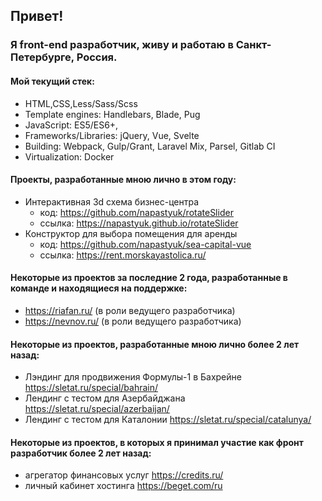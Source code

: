 ## Привет!
### Я front-end разработчик, живу и работаю в Санкт-Петербурге, Россия.

#### Мой текущий стек:
- HTML,CSS,Less/Sass/Scss
- Template engines: Handlebars, Blade, Pug
- JavaScript: ES5/ES6+,
- Frameworks/Libraries: jQuery, Vue, Svelte
- Building: Webpack, Gulp/Grant, Laravel Mix, Parsel, Gitlab CI
- Virtualization: Docker


#### Проекты, разработанные мною лично в этом году:
- Интерактивная 3d схема бизнес-центра
  - код: https://github.com/napastyuk/rotateSlider
  - ссылка: https://napastyuk.github.io/rotateSlider
- Конструктор для выбора помещения для аренды
  - код: https://github.com/napastyuk/sea-capital-vue
  - ссылка: https://rent.morskayastolica.ru/

#### Некоторые из проектов за последние 2 года, разработанные в команде и находящиеся на поддержке:
- https://riafan.ru/ (в роли ведущего разработчика)
- https://nevnov.ru/ (в роли ведущего разработчика)

#### Некоторые из проектов, разработанные мною лично более 2 лет назад:
- Лэндинг для продвижения Формулы-1 в Бахрейне https://sletat.ru/special/bahrain/
- Лендинг с тестом для Азербайджана https://sletat.ru/special/azerbaijan/
- Лендинг с тестом для Каталонии https://sletat.ru/special/catalunya/

#### Некоторые из проектов, в которых я принимал участие как фронт разработчик более 2 лет назад:
- агрегатор финансовых услуг https://credits.ru/
- личный кабинет хостинга https://beget.com/ru
